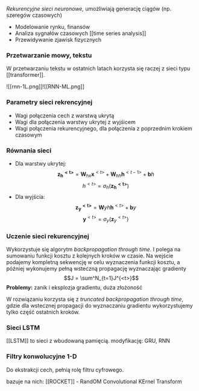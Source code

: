*Rekurencyjne sieci neuronowe,* umożliwiają generację ciągów (np. szeregów czasowych)
- Modelowanie rynku, finansów
- Analiza sygnałów czasowych [[time series analysis]]
- Przewidywanie zjawisk fizycznych

### Przetwarzanie mowy, tekstu

W przetwarzaniu tekstu w ostatnich latach korzysta się raczej z sieci typu [[transformer]].



![[rnn-1L.png]]![[RNN-ML.png]]

### Parametry sieci rekrencyjnej

- Wagi połączenia cech z warstwą ukrytą
- Wagi dla połączenia warstwy ukrytej z wyjśicem
- Wagi połączenia rekurencyjnego, dla połączenia z poprzednim krokiem czasowym

### Równania sieci

- Dla warstwy ukrytej:
$$\boldsymbol{z_h^{<t>}} = \boldsymbol{W}_{hx}\boldsymbol{x}^{<t>} + \boldsymbol{W}_{hh}\boldsymbol{h}^{<t-1>} + \boldsymbol{b}h$$
$$h^{<t>} = \sigma_h(\boldsymbol{z_h^{<t>}})$$
- Dla wyjścia:
$$\boldsymbol{z_y^{<t>}} = \boldsymbol{W}yh\boldsymbol{h}^{<t>} + \boldsymbol{b}y$$
$$\boldsymbol{y}^{<t>} = \sigma_y(\boldsymbol z_y^{<t>})$$
### Uczenie sieci rekurencyjnej

Wykorzystuje się algorytm *backpropagation through time*.
I polega na sumowaniu funkcji kosztu z kolejnych kroków w czasie.
Na wejście podajemy kompletną sekwencję w celu wyznaczenia funkcji kosztu, a później wykonujemy pełną wsteczną propagację wyznaczając gradienty
$$J = \sum^N_{t=1}J^{<t>}$$
**Problemy:** zanik i eksplozja gradientu, duża złożoność

W rozwiązaniu korzysta się z *truncated backpropagation through time*, gdzie dla wstecznej propagacji do wyznaczaniu gradientu wykorzystujemy tylko część ostatnich kroków.

### Sieci LSTM

[[LSTM]] to sieci z wbudowaną pamięcią.
modyfikację: GRU, RNN

### Filtry konwolucyjne 1-D
Do ekstrakcji cech, pełnią rolę filtru cyfrowego.

bazuje na nich:
[[ROCKET]] - RandOM Convolutional KErnel Transform

